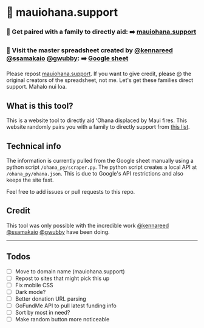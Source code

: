 # 🌺 mauiohana.support

### 🔗 Get paired with a family to directly aid: ➡️ [mauiohana.support](http://mauiohana.support)
### 📄 Visit the master spreadsheet created by [@kennareed](https://www.instagram.com/kennareed/) [@ssamakaio](https://www.instagram.com/ssamakaio/) [@gwubby](https://www.instagram.com/gwubby/): ➡️ [Google sheet](https://docs.google.com/spreadsheets/d/1lExatubPl6zvsDcy4qUd3Sv1PvvKrzMhUyOzaKuId0o/htmlview)

Please repost [mauiohana.support](http://mauiohana.support). If you want to give credit, please @ the original creators of the spreadsheet, not me. Let's get these families direct support. Mahalo nui loa.


## What is this tool?
This is a website tool to directly aid ʻOhana displaced by Maui fires. This website randomly pairs you with a family to directly support from [this list](https://docs.google.com/spreadsheets/d/1lExatubPl6zvsDcy4qUd3Sv1PvvKrzMhUyOzaKuId0o/htmlview).


## Technical info
The information is currently pulled from the Google sheet manually using a python script `/ohana_py/scraper.py`. The python script creates a local API at `/ohana_py/ohana.json`. This is due to Google's API restrictions and also keeps the site fast.

Feel free to add issues or pull requests to this repo.


## Credit
This tool was only possible with the incredible work [@kennareed](https://www.instagram.com/kennareed/) [@ssamakaio](https://www.instagram.com/ssamakaio/) [@gwubby](https://www.instagram.com/gwubby/) have been doing.


---

## Todos
- [ ] Move to domain name (mauiohana.support)
- [ ] Repost to sites that might pick this up
- [ ] Fix mobile CSS
- [ ] Dark mode?
- [ ] Better donation URL parsing
- [ ] GoFundMe API to pull latest funding info
- [ ] Sort by most in need?
- [ ] Make random button more noticeable
